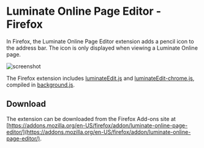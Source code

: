 Luminate Online Page Editor - Firefox
=====================================

In Firefox, the Luminate Online Page Editor extension adds a pencil icon to the address bar. The icon is only 
displayed when viewing a Luminate Online page.

![screenshot](https://raw.github.com/noahcooper/luminateEdit/master/firefox/screenshot.png "Firefox Screenshot")

The Firefox extension includes 
[luminateEdit.js](https://github.com/noahcooper/luminateEdit/blob/master/shared/src/luminateEdit.js) and 
[luminateEdit-chrome.js](https://github.com/noahcooper/luminateEdit/blob/master/firefox/src/luminateEdit-chrome.js), 
compiled in [background.js](https://github.com/noahcooper/luminateEdit/blob/master/firefox/src/background.js).

Download
--------

The extension can be downloaded from the Firefox Add-ons site at 
[https://addons.mozilla.org/en-US/firefox/addon/luminate-online-page-editor/](https://addons.mozilla.org/en-US/firefox/addon/luminate-online-page-editor/).